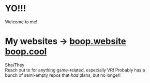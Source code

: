 # YO!!!
Welcome to me!  
# My websites -> [boop.website](https://boop.website) [boop.cool](https://boop.cool)

She/They  
Reach out to for anything game-related, especially VR!
Probably has a bunch of semi-empty repos that *had* plans, but no longer!

<!--
**BoopEnthusiast/BoopEnthusiast** is a ✨ _special_ ✨ repository because its `README.md` (this file) appears on your GitHub profile.

Here are some ideas to get you started:

- 🔭 I’m currently working on ...
- 🌱 I’m currently learning ...
- 👯 I’m looking to collaborate on ...
- 🤔 I’m looking for help with ...
- 💬 Ask me about ...
- 📫 How to reach me: ...
- 😄 Pronouns: ...
- ⚡ Fun fact: ...
-->
